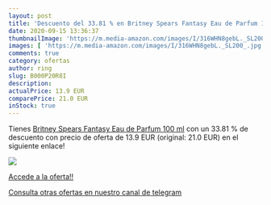 ```yaml
---
layout: post
title: 'Descuento del 33.81 % en Britney Spears Fantasy Eau de Parfum 100'
date: 2020-09-15 13:36:37
thumbnailImage: 'https://m.media-amazon.com/images/I/316WHN8gebL._SL200_.jpg'
images: [ 'https://m.media-amazon.com/images/I/316WHN8gebL._SL200_.jpg' ]
comments: true
category: ofertas
author: ring
slug: B000P20R8I
description:
actualPrice: 13.9 EUR
comparePrice: 21.0 EUR
inStock: true
---
```


Tienes [Britney Spears Fantasy Eau de Parfum 100 ml](https://www.amazon.com/dp/B000P20R8I/?tag=redken08-20) con un 33.81 % de descuento con precio de oferta de 13.9 EUR (original: 21.0 EUR) en el siguiente enlace!

[![](https://m.media-amazon.com/images/I/316WHN8gebL._SL200_.jpg)](https://www.amazon.com/dp/B000P20R8I/?tag=redken08-20)

[Accede a la oferta!!](https://www.amazon.com/dp/B000P20R8I/?tag=redken08-20)

[Consulta otras ofertas en nuestro canal de telegram](https://t.me/s/ofertas25)
